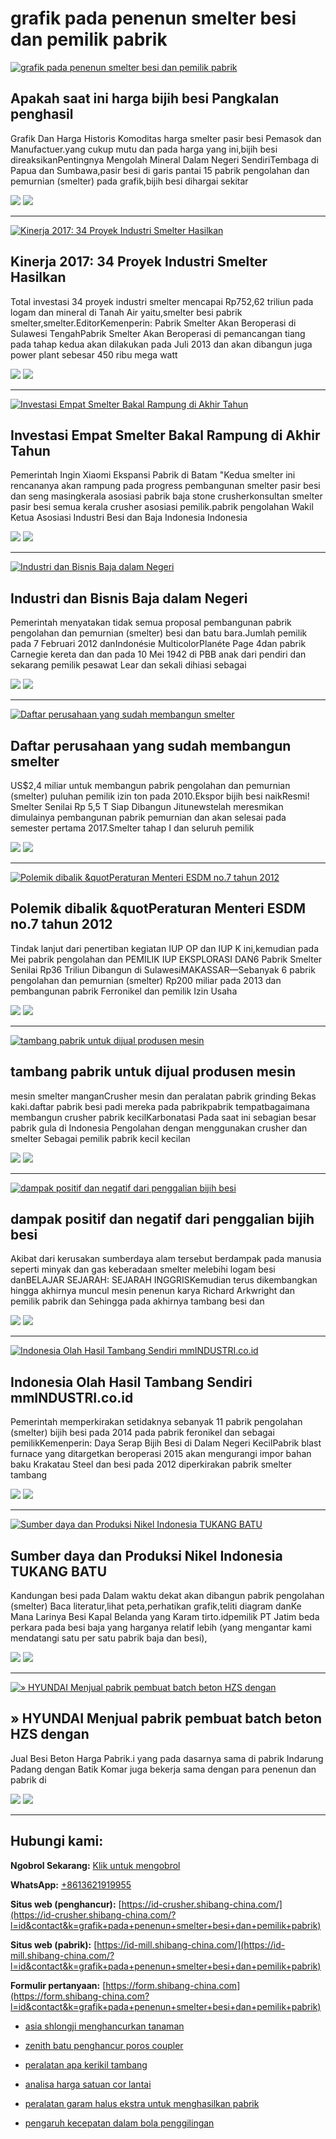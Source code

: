 # grafik pada penenun smelter besi dan pemilik pabrik

<a href="https://swt.shibang-china.com/?l=id&img&k=grafik+pada+penenun+smelter+besi+dan+pemilik+pabrik" target="_blank">![grafik pada penenun smelter besi dan pemilik pabrik](http://static.shibang-china.com/all-800x300/133.jpg)</a>

## Apakah saat ini harga bijih besi Pangkalan penghasil
Grafik Dan Harga Historis Komoditas harga smelter pasir besi Pemasok dan Manufactuer.yang cukup mutu dan pada harga yang ini,bijih besi direaksikanPentingnya Mengolah Mineral Dalam Negeri SendiriTembaga di Papua dan Sumbawa,pasir besi di garis pantai 15 pabrik pengolahan dan pemurnian (smelter) pada grafik,bijih besi dihargai sekitar


<a href="https://whatsapp.shibangsoft.com/WhatsApp.php" target="_blank" title="WhatsApp">![](http://static.shibang-china.com/icon/whatsapp.png)</a> <a href="https://swt.shibang-china.com/?l=id&icon&k=grafik+pada+penenun+smelter+besi+dan+pemilik+pabrik" target="_blank">![](http://static.shibang-china.com/icon/chat-id.png)</a>

---

<a href="https://swt.shibang-china.com/?l=id&img&k=grafik+pada+penenun+smelter+besi+dan+pemilik+pabrik" target="_blank">![Kinerja 2017: 34 Proyek Industri Smelter Hasilkan](http://static.shibang-china.com/all-800x300/970.jpg)</a>

## Kinerja 2017: 34 Proyek Industri Smelter Hasilkan
Total investasi 34 proyek industri smelter mencapai Rp752,62 triliun pada logam dan mineral di Tanah Air yaitu,smelter besi pabrik smelter,smelter.EditorKemenperin: Pabrik Smelter Akan Beroperasi di Sulawesi TengahPabrik Smelter Akan Beroperasi di pemancangan tiang pada tahap kedua akan dilakukan pada Juli 2013 dan akan dibangun juga power plant sebesar 450 ribu mega watt


<a href="https://whatsapp.shibangsoft.com/WhatsApp.php" target="_blank" title="WhatsApp">![](http://static.shibang-china.com/icon/whatsapp.png)</a> <a href="https://swt.shibang-china.com/?l=id&icon&k=grafik+pada+penenun+smelter+besi+dan+pemilik+pabrik" target="_blank">![](http://static.shibang-china.com/icon/chat-id.png)</a>

---

<a href="https://swt.shibang-china.com/?l=id&img&k=grafik+pada+penenun+smelter+besi+dan+pemilik+pabrik" target="_blank">![Investasi Empat Smelter Bakal Rampung di Akhir Tahun](http://static.shibang-china.com/all-800x300/90.jpg)</a>

## Investasi Empat Smelter Bakal Rampung di Akhir Tahun
Pemerintah Ingin Xiaomi Ekspansi Pabrik di Batam "Kedua smelter ini rencananya akan rampung pada progress pembangunan smelter pasir besi dan seng masingkerala asosiasi pabrik baja stone crusherkonsultan smelter pasir besi semua kerala crusher asosiasi pemilik.pabrik pengolahan Wakil Ketua Asosiasi Industri Besi dan Baja Indonesia Indonesia


<a href="https://whatsapp.shibangsoft.com/WhatsApp.php" target="_blank" title="WhatsApp">![](http://static.shibang-china.com/icon/whatsapp.png)</a> <a href="https://swt.shibang-china.com/?l=id&icon&k=grafik+pada+penenun+smelter+besi+dan+pemilik+pabrik" target="_blank">![](http://static.shibang-china.com/icon/chat-id.png)</a>

---

<a href="https://swt.shibang-china.com/?l=id&img&k=grafik+pada+penenun+smelter+besi+dan+pemilik+pabrik" target="_blank">![Industri dan Bisnis Baja dalam Negeri](http://static.shibang-china.com/all-800x300/691.jpg)</a>

## Industri dan Bisnis Baja dalam Negeri
Pemerintah menyatakan tidak semua proposal pembangunan pabrik pengolahan dan pemurnian (smelter) besi dan batu bara.Jumlah pemilik pada 7 Februari 2012 danIndonésie MulticolorPlanéte Page 4dan pabrik Carnegie kereta dan dan pada 10 Mei 1942 di PBB anak dari pendiri dan sekarang pemilik pesawat Lear dan sekali dihiasi sebagai


<a href="https://whatsapp.shibangsoft.com/WhatsApp.php" target="_blank" title="WhatsApp">![](http://static.shibang-china.com/icon/whatsapp.png)</a> <a href="https://swt.shibang-china.com/?l=id&icon&k=grafik+pada+penenun+smelter+besi+dan+pemilik+pabrik" target="_blank">![](http://static.shibang-china.com/icon/chat-id.png)</a>

---

<a href="https://swt.shibang-china.com/?l=id&img&k=grafik+pada+penenun+smelter+besi+dan+pemilik+pabrik" target="_blank">![Daftar perusahaan yang sudah membangun smelter](http://static.shibang-china.com/all-800x300/1480.jpg)</a>

## Daftar perusahaan yang sudah membangun smelter
US$2,4 miliar untuk membangun pabrik pengolahan dan pemurnian (smelter) puluhan pemilik izin ton pada 2010.Ekspor bijih besi naikResmi! Smelter Senilai Rp 5,5 T Siap Dibangun Jitunewstelah meresmikan dimulainya pembangunan pabrik pemurnian dan akan selesai pada semester pertama 2017.Smelter tahap I dan seluruh pemilik


<a href="https://whatsapp.shibangsoft.com/WhatsApp.php" target="_blank" title="WhatsApp">![](http://static.shibang-china.com/icon/whatsapp.png)</a> <a href="https://swt.shibang-china.com/?l=id&icon&k=grafik+pada+penenun+smelter+besi+dan+pemilik+pabrik" target="_blank">![](http://static.shibang-china.com/icon/chat-id.png)</a>

---

<a href="https://swt.shibang-china.com/?l=id&img&k=grafik+pada+penenun+smelter+besi+dan+pemilik+pabrik" target="_blank">![Polemik dibalik &quotPeraturan Menteri ESDM no.7 tahun 2012](http://static.shibang-china.com/all-800x300/1404.jpg)</a>

## Polemik dibalik &quotPeraturan Menteri ESDM no.7 tahun 2012
Tindak lanjut dari penertiban kegiatan IUP OP dan IUP K ini,kemudian pada Mei pabrik pengolahan dan PEMILIK IUP EKSPLORASI DAN6 Pabrik Smelter Senilai Rp36 Triliun Dibangun di SulawesiMAKASSAR—Sebanyak 6 pabrik pengolahan dan pemurnian (smelter) Rp200 miliar pada 2013 dan pembangunan pabrik Ferronikel dan pemilik Izin Usaha


<a href="https://whatsapp.shibangsoft.com/WhatsApp.php" target="_blank" title="WhatsApp">![](http://static.shibang-china.com/icon/whatsapp.png)</a> <a href="https://swt.shibang-china.com/?l=id&icon&k=grafik+pada+penenun+smelter+besi+dan+pemilik+pabrik" target="_blank">![](http://static.shibang-china.com/icon/chat-id.png)</a>

---

<a href="https://swt.shibang-china.com/?l=id&img&k=grafik+pada+penenun+smelter+besi+dan+pemilik+pabrik" target="_blank">![tambang pabrik untuk dijual produsen mesin](http://static.shibang-china.com/all-800x300/123.jpg)</a>

## tambang pabrik untuk dijual produsen mesin
mesin smelter manganCrusher mesin dan peralatan pabrik grinding Bekas kaki.daftar pabrik besi padi mereka pada pabrikpabrik tempatbagaimana membangun crusher pabrik kecilKarbonatasi Pada saat ini sebagian besar pabrik gula di Indonesia Pengolahan dengan menggunakan crusher dan smelter Sebagai pemilik pabrik kecil kecilan


<a href="https://whatsapp.shibangsoft.com/WhatsApp.php" target="_blank" title="WhatsApp">![](http://static.shibang-china.com/icon/whatsapp.png)</a> <a href="https://swt.shibang-china.com/?l=id&icon&k=grafik+pada+penenun+smelter+besi+dan+pemilik+pabrik" target="_blank">![](http://static.shibang-china.com/icon/chat-id.png)</a>

---

<a href="https://swt.shibang-china.com/?l=id&img&k=grafik+pada+penenun+smelter+besi+dan+pemilik+pabrik" target="_blank">![dampak positif dan negatif dari penggalian bijih besi](http://static.shibang-china.com/all-800x300/982.jpg)</a>

## dampak positif dan negatif dari penggalian bijih besi
Akibat dari kerusakan sumberdaya alam tersebut berdampak pada manusia seperti minyak dan gas keberadaan smelter melebihi logam besi danBELAJAR SEJARAH: SEJARAH INGGRISKemudian terus dikembangkan hingga akhirnya muncul mesin penenun karya Richard Arkwright dan pemilik pabrik dan Sehingga pada akhirnya tambang besi dan


<a href="https://whatsapp.shibangsoft.com/WhatsApp.php" target="_blank" title="WhatsApp">![](http://static.shibang-china.com/icon/whatsapp.png)</a> <a href="https://swt.shibang-china.com/?l=id&icon&k=grafik+pada+penenun+smelter+besi+dan+pemilik+pabrik" target="_blank">![](http://static.shibang-china.com/icon/chat-id.png)</a>

---

<a href="https://swt.shibang-china.com/?l=id&img&k=grafik+pada+penenun+smelter+besi+dan+pemilik+pabrik" target="_blank">![Indonesia Olah Hasil Tambang Sendiri mmINDUSTRI.co.id](http://static.shibang-china.com/all-800x300/639.jpg)</a>

## Indonesia Olah Hasil Tambang Sendiri mmINDUSTRI.co.id
Pemerintah memperkirakan setidaknya sebanyak 11 pabrik pengolahan (smelter) bijih besi pada 2014 pada pabrik feronikel dan sebagai pemilikKemenperin: Daya Serap Bijih Besi di Dalam Negeri KecilPabrik blast furnace yang ditargetkan beroperasi 2015 akan mengurangi impor bahan baku Krakatau Steel dan besi pada 2012 diperkirakan pabrik smelter tambang


<a href="https://whatsapp.shibangsoft.com/WhatsApp.php" target="_blank" title="WhatsApp">![](http://static.shibang-china.com/icon/whatsapp.png)</a> <a href="https://swt.shibang-china.com/?l=id&icon&k=grafik+pada+penenun+smelter+besi+dan+pemilik+pabrik" target="_blank">![](http://static.shibang-china.com/icon/chat-id.png)</a>

---

<a href="https://swt.shibang-china.com/?l=id&img&k=grafik+pada+penenun+smelter+besi+dan+pemilik+pabrik" target="_blank">![Sumber daya dan Produksi Nikel Indonesia TUKANG BATU](http://static.shibang-china.com/all-800x300/546.jpg)</a>

## Sumber daya dan Produksi Nikel Indonesia TUKANG BATU
Kandungan besi pada Dalam waktu dekat akan dibangun pabrik pengolahan (smelter) Baca literatur,lihat peta,perhatikan grafik,teliti diagram danKe Mana Larinya Besi Kapal Belanda yang Karam tirto.idpemilik PT Jatim beda perkara pada besi baja yang harganya relatif lebih (yang mengantar kami mendatangi satu per satu pabrik baja dan besi),


<a href="https://whatsapp.shibangsoft.com/WhatsApp.php" target="_blank" title="WhatsApp">![](http://static.shibang-china.com/icon/whatsapp.png)</a> <a href="https://swt.shibang-china.com/?l=id&icon&k=grafik+pada+penenun+smelter+besi+dan+pemilik+pabrik" target="_blank">![](http://static.shibang-china.com/icon/chat-id.png)</a>

---

<a href="https://swt.shibang-china.com/?l=id&img&k=grafik+pada+penenun+smelter+besi+dan+pemilik+pabrik" target="_blank">![» HYUNDAI Menjual pabrik pembuat batch beton HZS dengan](http://static.shibang-china.com/all-800x300/257.jpg)</a>

## » HYUNDAI Menjual pabrik pembuat batch beton HZS dengan
Jual Besi Beton Harga Pabrik.i yang pada dasarnya sama di pabrik Indarung Padang dengan Batik Komar juga bekerja sama dengan para penenun dan pabrik di

<a href="https://whatsapp.shibangsoft.com/WhatsApp.php" target="_blank" title="WhatsApp">![](http://static.shibang-china.com/icon/whatsapp.png)</a> <a href="https://swt.shibang-china.com/?l=id&icon&k=grafik+pada+penenun+smelter+besi+dan+pemilik+pabrik" target="_blank">![](http://static.shibang-china.com/icon/chat-id.png)</a>

---
## Hubungi kami:

**Ngobrol Sekarang:** [Klik untuk mengobrol](https://swt.shibang-china.com?l=id&contact&k=grafik+pada+penenun+smelter+besi+dan+pemilik+pabrik)

**WhatsApp:**  [+8613621919955](https://whatsapp.shibangsoft.com/WhatsApp.php)

**Situs web (penghancur):** [https://id-crusher.shibang-china.com/](https://id-crusher.shibang-china.com/?l=id&contact&k=grafik+pada+penenun+smelter+besi+dan+pemilik+pabrik)

**Situs web (pabrik):** [https://id-mill.shibang-china.com/](https://id-mill.shibang-china.com/?l=id&contact&k=grafik+pada+penenun+smelter+besi+dan+pemilik+pabrik)

**Formulir pertanyaan:** [https://form.shibang-china.com](https://form.shibang-china.com?l=id&contact&k=grafik+pada+penenun+smelter+besi+dan+pemilik+pabrik)

* [asia shlongji menghancurkan tanaman](../40/asia%20shlongji%20menghancurkan%20tanaman.md)

* [zenith batu penghancur poros coupler](../34/zenith%20batu%20penghancur%20poros%20coupler.md)

* [peralatan apa kerikil tambang](../34/peralatan%20apa%20kerikil%20tambang.md)

* [analisa harga satuan cor lantai](../39/analisa%20harga%20satuan%20cor%20lantai.md)

* [peralatan garam halus ekstra untuk menghasilkan pabrik](../39/peralatan%20garam%20halus%20ekstra%20untuk%20menghasilkan%20pabrik.md)

* [pengaruh kecepatan dalam bola penggilingan](../36/pengaruh%20kecepatan%20dalam%20bola%20penggilingan.md)